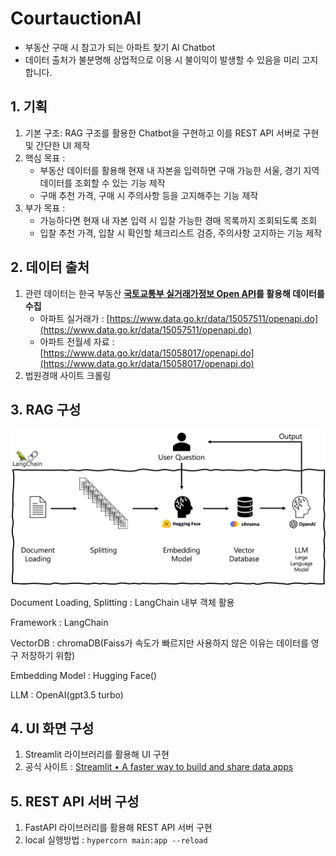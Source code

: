 # CourtauctionAI
* 부동산 구매 시 참고가 되는 아파트 찾기 AI Chatbot
* 데이터 출처가 불분명해 상업적으로 이용 시 불이익이 발생할 수 있음을 미리 고지합니다.


## 1. 기획

1. 기본 구조: RAG 구조를 활용한 Chatbot을 구현하고 이를 REST API 서버로 구현 및 간단한 UI 제작
2. 핵심 목표 : 
    - 부동산 데이터를 활용해 현재 내 자본을 입력하면 구매 가능한 서울, 경기 지역 데이터를 조회할 수 있는 기능 제작
    - 구매 추천 가격, 구매 시 주의사항 등을 고지해주는 기능 제작
3. 부가 목표 :
    - 가능하다면 현재 내 자본 입력 시 입찰 가능한 경매 목록까지 조회되도록 조회
    - 입찰 추천 가격, 입찰 시 확인할 체크리스트 검증, 주의사항 고지하는 기능 제작


## 2. 데이터 출처

1. 관련 데이터는 한국 부동산 **[국토교통부 실거래가정보 Open API](https://data.go.kr/dataset/3050988/openapi.do)를 활용해 데이터를 수집**
    - 아파트 실거래가 : [https://www.data.go.kr/data/15057511/openapi.do](https://www.data.go.kr/data/15057511/openapi.do)
    - 아파트 전월세 자료 : [https://www.data.go.kr/data/15058017/openapi.do](https://www.data.go.kr/data/15058017/openapi.do)
2. 법원경매 사이트 크롤링


## 3. RAG 구성

![RAG.png](./static_file/RAG.png)

Document Loading, Splitting : LangChain 내부 객체 활용

Framework : LangChain

VectorDB : chromaDB(Faiss가 속도가 빠르지만 사용하지 않은 이유는 데이터를 영구 저장하기 위함)

Embedding Model : Hugging Face()

LLM : OpenAI(gpt3.5 turbo)


## 4. UI 화면 구성

1. Streamlit 라이브러리를 활용해 UI 구현
2. 공식 사이트 : [Streamlit • A faster way to build and share data apps](https://streamlit.io/)
    

## 5. REST API 서버 구성

1. FastAPI 라이브러리를 활용해 REST API 서버 구현
2. local 실행방법 : `hypercorn main:app --reload`
